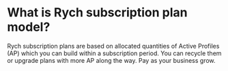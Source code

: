 # What is Rych subscription plan model?

Rych subscription plans are based on allocated quantities of Active Profiles (AP) which you can build within a subscription period. You can recycle them or upgrade plans with more AP along the way. Pay as your business grow.
